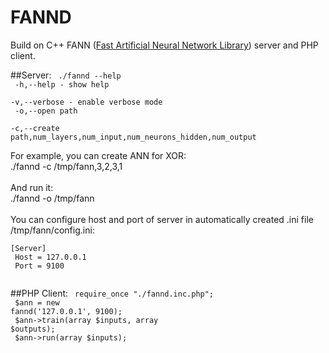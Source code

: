 FANND
=====

Build on C++ FANN (<a href="http://leenissen.dk/fann/wp/" target="_blank">Fast Artificial Neural Network Library</a>) server and PHP client.

##Server:
<code>
./fannd --help<br />
-h,--help - show help<br />
-v,--verbose - enable verbose mode<br />
-o,--open path<br />
-c,--create path,num_layers,num_input,num_neurons_hidden,num_output<br />
</code>
<br />
For example, you can create ANN for XOR:<br />
./fannd -c /tmp/fann,3,2,3,1<br />
<br />
And run it:<br />
./fannd -o /tmp/fann<br />
<br />
You can configure host and port of server in automatically created .ini file /tmp/fann/config.ini:<br />
<code>
[Server]<br />
Host = 127.0.0.1<br />
Port = 9100<br />
</code>

##PHP Client:
<code>
require_once "./fannd.inc.php";<br />
$ann = new fannd('127.0.0.1', 9100);<br />
$ann->train(array $inputs, array $outputs);<br />
$ann->run(array $inputs);<br />
</code>
<br />

